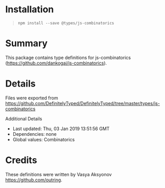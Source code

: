 # Installation
> `npm install --save @types/js-combinatorics`

# Summary
This package contains type definitions for js-combinatorics (https://github.com/dankogai/js-combinatorics).

# Details
Files were exported from https://github.com/DefinitelyTyped/DefinitelyTyped/tree/master/types/js-combinatorics

Additional Details
 * Last updated: Thu, 03 Jan 2019 13:51:56 GMT
 * Dependencies: none
 * Global values: Combinatorics

# Credits
These definitions were written by Vasya Aksyonov <https://github.com/outring>.
